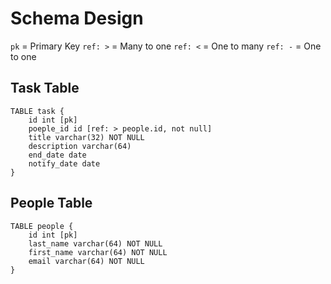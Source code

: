 # Schema Design

`pk` = Primary Key
`ref: >` = Many to one
`ref: <` = One to many
`ref: -` = One to one

## Task Table

```
TABLE task {
	id int [pk]
	poeple_id id [ref: > people.id, not null]
	title varchar(32) NOT NULL
	description varchar(64)
	end_date date
	notify_date date
}
```

## People Table

```
TABLE people {
	id int [pk]
	last_name varchar(64) NOT NULL
	first_name varchar(64) NOT NULL
	email varchar(64) NOT NULL
}

```
